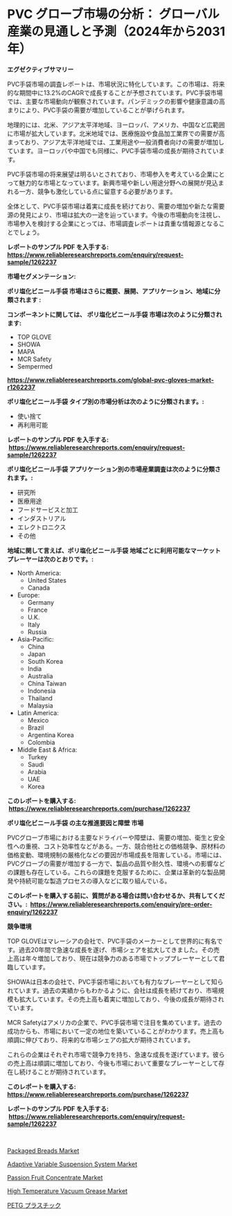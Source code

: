 <p><h1>PVC グローブ市場の分析： グローバル産業の見通しと予測（2024年から2031年）</h1></p><p><strong>エグゼクティブサマリー</strong></p>
<p><p>PVC手袋市場の調査レポートは、市場状況に特化しています。この市場は、将来的な期間中に13.2%のCAGRで成長することが予想されています。PVC手袋市場では、主要な市場動向が観察されています。パンデミックの影響や健康意識の高まりにより、PVC手袋の需要が増加していることが挙げられます。</p><p>地理的には、北米、アジア太平洋地域、ヨーロッパ、アメリカ、中国など広範囲に市場が拡大しています。北米地域では、医療施設や食品加工業界での需要が高まっており、アジア太平洋地域では、工業用途や一般消費者向けの需要が増加しています。ヨーロッパや中国でも同様に、PVC手袋市場の成長が期待されています。</p><p>PVC手袋市場の将来展望は明るいとされており、市場参入を考えている企業にとって魅力的な市場となっています。新興市場や新しい用途分野への展開が見込まれる一方、競争も激化している点に留意する必要があります。</p><p>全体として、PVC手袋市場は着実に成長を続けており、需要の増加や新たな需要源の発見により、市場は拡大の一途を辿っています。今後の市場動向を注視し、市場参入を検討する企業にとっては、市場調査レポートは貴重な情報源となることでしょう。</p></p>
<p><strong>レポートのサンプル PDF を入手する: <a href="https://www.reliableresearchreports.com/enquiry/request-sample/1262237">https://www.reliableresearchreports.com/enquiry/request-sample/1262237</a></strong></p>
<p><strong>市場セグメンテーション:</strong></p>
<p><strong> ポリ塩化ビニール手袋 市場はさらに概要、展開、アプリケーション、地域に分類されます :</strong></p>
<p><strong>コンポーネントに関しては、 ポリ塩化ビニール手袋 市場は次のように分類されます: &nbsp;</strong></p>
<p><ul><li>TOP GLOVE</li><li>SHOWA</li><li>MAPA</li><li>MCR Safety</li><li>Sempermed</li></ul></p>
<p><strong><a href="https://www.reliableresearchreports.com/global-pvc-gloves-market-r1262237">https://www.reliableresearchreports.com/global-pvc-gloves-market-r1262237</a></strong></p>
<p><strong> ポリ塩化ビニール手袋 タイプ別の市場分析は次のように分類されます。:</strong></p>
<p><ul><li>使い捨て</li><li>再利用可能</li></ul></p>
<p><strong>レポートのサンプル PDF を入手する: &nbsp;<a href="https://www.reliableresearchreports.com/enquiry/request-sample/1262237">https://www.reliableresearchreports.com/enquiry/request-sample/1262237</a></strong></p>
<p><strong> ポリ塩化ビニール手袋 アプリケーション別の市場産業調査は次のように分類されます。:</strong></p>
<p><ul><li>研究所</li><li>医療用途</li><li>フードサービスと加工</li><li>インダストリアル</li><li>エレクトロニクス</li><li>その他</li></ul></p>
<p><strong>地域に関して言えば、ポリ塩化ビニール手袋 地域ごとに利用可能なマーケットプレーヤーは次のとおりです。:</strong></p>
<p><ul>
    <li>
        North America:
        <ul>
            <li>United States</li>
            <li>Canada</li>
        </ul>
    </li>
    <li>
        Europe:
        <ul>
            <li>Germany</li>
            <li>France</li>
            <li>U.K.</li>
            <li>Italy</li>
            <li>Russia</li>
        </ul>
    </li>
    <li>
        Asia-Pacific:
        <ul>
            <li>China</li>
            <li>Japan</li>
            <li>South Korea</li>
            <li>India</li>
            <li>Australia</li>
            <li>China Taiwan</li>
            <li>Indonesia</li>
            <li>Thailand</li>
            <li>Malaysia</li>
        </ul>
    </li>
    <li>
        Latin America:
        <ul>
            <li>Mexico</li>
            <li>Brazil</li>
            <li>Argentina Korea</li>
            <li>Colombia</li>
        </ul>
    </li>
    <li>
        Middle East & Africa:
        <ul>
            <li>Turkey</li>
            <li>Saudi</li>
            <li>Arabia</li>
            <li>UAE</li>
            <li>Korea</li>
        </ul>
    </li>
    </ul></p>
<p><strong>このレポートを購入する: &nbsp;<a href="https://www.reliableresearchreports.com/purchase/1262237">https://www.reliableresearchreports.com/purchase/1262237</a></strong></p>
<p><strong>ポリ塩化ビニール手袋 の主な推進要因と障壁 市場</strong></p>
<p><p>PVCグローブ市場における主要なドライバーや障壁は、需要の増加、衛生と安全性への重視、コスト効率性などがある。一方、競合他社との価格競争、原材料の価格変動、環境規制の厳格化などの要因が市場成長を阻害している。市場には、PVCグローブの需要が増加する一方で、製品の品質や耐久性、環境への影響などの課題も存在している。これらの課題を克服するために、企業は革新的な製品開発や持続可能な製造プロセスの導入などに取り組んでいる。</p></p>
<p><strong>このレポートを購入する前に、質問がある場合は問い合わせるか、共有してください。:&nbsp; <a href="https://www.reliableresearchreports.com/enquiry/pre-order-enquiry/1262237">https://www.reliableresearchreports.com/enquiry/pre-order-enquiry/1262237</a></strong></p>
<p><strong>競争環境</strong></p>
<p><p>TOP GLOVEはマレーシアの会社で、PVC手袋のメーカーとして世界的に有名です。過去20年間で急速な成長を遂げ、市場シェアを拡大してきました。その売上高は年々増加しており、現在は競争力のある市場でトッププレーヤーとして君臨しています。</p><p>SHOWAは日本の会社で、PVC手袋市場においても有力なプレーヤーとして知られています。過去の実績からもわかるように、会社は成長を続けており、市場規模も拡大しています。その売上高も着実に増加しており、今後の成長が期待されています。</p><p>MCR Safetyはアメリカの企業で、PVC手袋市場で注目を集めています。過去の成功からも、市場において一定の地位を築いていることがわかります。売上高も順調に伸びており、将来的な市場シェアの拡大が期待されています。</p><p>これらの企業はそれぞれ市場で競争力を持ち、急速な成長を遂げています。彼らの売上高は順調に増加しており、今後も市場において重要なプレーヤーとして存在し続けることが期待されています。</p></p>
<p><strong>このレポートを購入する: &nbsp; <a href="https://www.reliableresearchreports.com/purchase/1262237">https://www.reliableresearchreports.com/purchase/1262237</a></strong></p>
<p><strong>レポートのサンプル PDF を入手する: &nbsp;<a href="https://www.reliableresearchreports.com/enquiry/request-sample/1262237">https://www.reliableresearchreports.com/enquiry/request-sample/1262237</a></strong><strong></strong></p>
<p>&nbsp;</p>
<p><p><a href="https://github.com/lubmix/Market-Research-Report-List-2/blob/main/packaged-breads-market.md">Packaged Breads Market</a></p><p><a href="https://www.linkedin.com/pulse/adaptive-variable-suspension-system-market-analysis-examines-its-7gqwf?trackingId=NA3B0rl7eHLtR1W%2Bu%2FQfZQ%3D%3D">Adaptive Variable Suspension System Market</a></p><p><a href="https://github.com/joannagoyvaerts/Market-Research-Report-List-2/blob/main/passion-fruit-concentrate-market.md">Passion Fruit Concentrate Market</a></p><p><a href="https://www.linkedin.com/pulse/high-temperature-vacuum-grease-market-research-report-unlocks-vkjnf?trackingId=nih9Vyydb3u%2Fb%2BwHvUTyCw%3D%3D">High Temperature Vacuum Grease Market</a></p><p><a href="https://github.com/EstelWisozk1/Market-Research-Report-List-1/blob/main/498699618763.md">PETG プラスチック</a></p></p>